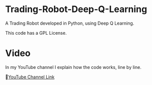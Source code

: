 # Trading-Robot-Deep-Q-Learning

A Trading Robot developed in Python, using Deep Q Learning.

This code has a GPL License.

# Video

In my YouTube channel I explain how the code works, line by line.

🔗[YouTube Channel Link](https://youtu.be/Q2tEqNfgIXM)

